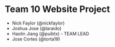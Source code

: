 # Team 10 Website Project
- Nick Faylor (@nickfaylor)
- Joshua Jose (@laraido)
- Haolin Jiang (@puibtx)   - TEAM LEAD
- Jose Cortes (@torta19)
